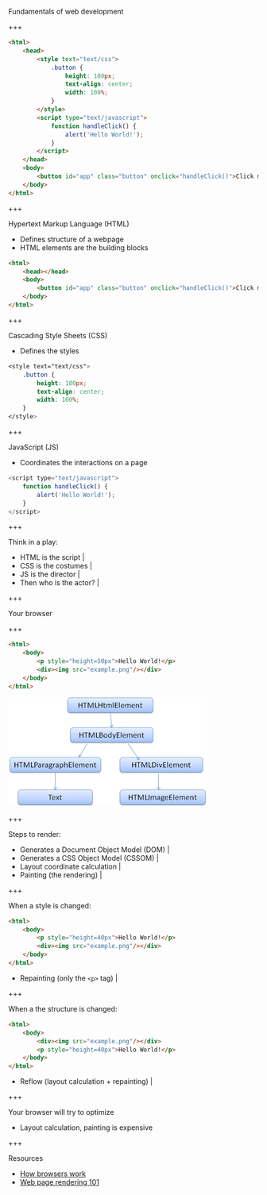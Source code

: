Fundamentals of web development

+++

````html
<html>
	<head>
		<style text="text/css">
			.button {
				height: 100px;
				text-align: center;
				width: 100%;
			}
		</style>
		<script type="text/javascript">
			function handleClick() {
				alert('Hello World!');
			}
		</script>
	</head>
	<body>
		<button id="app" class="button" onclick="handleClick()">Click me</button>
	</body>
</html>
````

+++

Hypertext Markup Language (HTML)

- Defines structure of a webpage
- HTML elements are the building blocks

````html
<html>
	<head></head>
	<body>
		<button id="app" class="button" onclick="handleClick()">Click me</button>
	</body>
</html>
````

+++

Cascading Style Sheets (CSS)

- Defines the styles

````css
<style text="text/css">
	.button {
		height: 100px;
		text-align: center;
		width: 100%;
	}
</style>
````

+++

JavaScript (JS)

- Coordinates the interactions on a page

````javascript
<script type="text/javascript">
	function handleClick() {
		alert('Hello World!');
	}
</script>
````

+++

Think in a play:

- HTML is the script |
- CSS is the costumes |
- JS is the director |
- Then who is the actor? |

+++

Your browser

<i class="fa fa-chrome"></i>
<i class="fa fa-firefox"></i>
<i class="fa fa-edge"></i>
<i class="fa fa-safari"></i>
<i class="fa fa-opera"></i>

+++

````html
<html>
	<body>
		<p style="height=50px">Hello World!</p>
		<div><img src="example.png"/></div>
	</body>
</html>
````

![DOM Rendering](assets/img/dom.png)

+++

Steps to render:

- Generates a Document Object Model (DOM) |
- Generates a CSS Object Model (CSSOM) |
- Layout coordinate calculation |
- Painting (the rendering) |

+++

When a style is changed:

````html
<html>
	<body>
		<p style="height=40px">Hello World!</p>
		<div><img src="example.png"/></div>
	</body>
</html>
````

- Repainting (only the `<p>` tag) |

+++

When a the structure is changed:

````html
<html>
	<body>
		<div><img src="example.png"/></div>
		<p style="height=40px">Hello World!</p>
	</body>
</html>
````

- Reflow (layout calculation + repainting) |

+++

Your browser will try to optimize

- Layout calculation, painting is expensive

+++

Resources

- [How browsers work](https://www.html5rocks.com/en/tutorials/internals/howbrowserswork/)
- [Web page rendering 101](http://frontendbabel.info/articles/webpage-rendering-101/)
